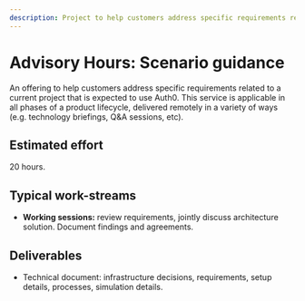 ```yaml
---
description: Project to help customers address specific requirements related to a current project that is expected to use Auth0.
---
```


# Advisory Hours: Scenario guidance

An offering to help customers address specific requirements related to a current project that is expected to use Auth0. This service is applicable in all phases of a product lifecycle, delivered remotely in a variety of ways (e.g. technology briefings, Q&A sessions, etc).

## Estimated effort

20 hours. 

## Typical work-streams

* **Working sessions:** review requirements, jointly discuss architecture solution. Document findings and agreements.

## Deliverables

* Technical document: infrastructure decisions, requirements, setup details, processes, simulation details.
